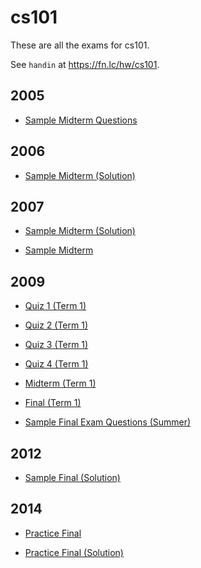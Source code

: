 # cs101

These are all the exams for cs101.

See `handin` at https://fn.lc/hw/cs101.



## 2005


* [Sample Midterm Questions](/static/exams/cs101/2005/mt-sample.pdf)



## 2006


* [Sample Midterm (Solution)](/static/exams/cs101/2006/cpsc-101-2006W2-midterm-sample-soln.pdf)



## 2007


* [Sample Midterm (Solution)](/static/exams/cs101/2007/sample_midterm_answers.pdf)

* [Sample Midterm](/static/exams/cs101/2007/sample_midterm.pdf)



## 2009


* [Quiz 1 (Term 1)](/static/exams/cs101/2009/cs101-2009-t1-quiz1.pdf)

* [Quiz 2 (Term 1)](/static/exams/cs101/2009/cs101-2009-t1-quiz2.pdf)

* [Quiz 3 (Term 1)](/static/exams/cs101/2009/cs101-2009-t1-quiz3.pdf)

* [Quiz 4 (Term 1)](/static/exams/cs101/2009/cs101-2009-t1-quiz4.pdf)

* [Midterm (Term 1)](/static/exams/cs101/2009/cs101-2009-t1-midterm.pdf)

* [Final (Term 1)](/static/exams/cs101/2009/cs101-2009-t1-final.pdf)

* [Sample Final Exam Questions (Summer)](/static/exams/cs101/2009/second-sample-final.pdf)



## 2012


* [Sample Final (Solution)](/static/exams/cs101/2012/sample-final.pdf)



## 2014


* [Practice Final](/static/exams/cs101/2014/sample-final2.pdf)

* [Practice Final (Solution)](/static/exams/cs101/2014/sample-final2-answers.pdf)


